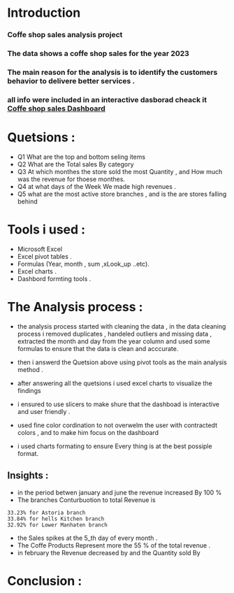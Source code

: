 # Introduction 
### Coffe shop sales analysis  project 
### The data shows a coffe shop sales for the year 2023
### The main reason for the analysis is to identify the customers behavior to delivere better services  .
### all info were included in an interactive dasborad cheack it [Coffe shop sales  Dashboard](/Cofee%20Sales%20Dashboard.xlsx)

#

# Quetsions : 
- Q1 What are the top and bottom seling items 
- Q2 What are the  Total sales By category
- Q3 At which monthes the store sold the most Quantity , and How much was the revenue for thoese monthes.
- Q4 at what days of the Week We made high revenues .
- Q5 what are the most active store branches , and is the are stores falling behind   
#
#  Tools i used :
- Microsoft Excel 
- Excel pivot tables .
- Formulas (Year, month , sum ,xLook_up  ..etc).
- Excel  charts .
- Dashbord  formting tools .

#

# The Analysis  process :
- the analysis process started with cleaning the data ,
 in the data cleaning process i removed duplicates , handeled outliers and missing data , extracted the month and day from the year column and used some formulas to ensure that the data is clean and acccurate.

 - then  i answerd the Quetsion above using pivot tools as the main analysis method .

 - after answering all the quetsions i used excel charts to visualize the findings 

 - i ensured to use slicers to make shure that the dashboad is interactive and user friendly .

 - used fine color cordination to not overwelm the user with contractedt colors , and to  make him focus on the dashboard

 - i used charts formating to ensure Every thing is at the best possiple format.

 ## Insights :
 
 - in the period betwen january and  june the revenue increased By 100 %  
 - The  branches Conturbuotion to total Revenue is 
 ``` 
 33.23% for Astoria branch
 33.84% for hells Kitchen branch
 32.92% for Lower Manhaten branch
```
 - the Sales spikes at the 5_th day of every month .
 - The Coffe Products Represent more the 55 % of the total revenue . 
 - in february the Revenue decreased by 
and the Quantity sold By 

 #


# Conclusion :





